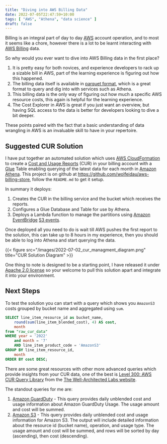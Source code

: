```yaml
---
title: "Diving into AWS Billing Data"
date: 2022-07-05T22:47:59+10:00
tags: [ "AWS", "Athena", "data science" ]
draft: false
---
```


Billing is an integral part of day to day [AWS](https://aws.amazon.com/) account operation, and to most it seems like a chore, however there is a lot to be learnt interacting with [AWS Billing](https://aws.amazon.com/aws-cost-management/aws-billing/) data. 

So why would you ever want to dive into AWS Billing data in the first place?

1. It is pretty easy for both novices, and experience developers to rack up a sizable bill in AWS, part of the learning experience is figuring out how this happened.
2. The billing data itself is available in [parquet format](https://parquet.apache.org/), which is a great format to query and dig into with services such as Athena.
3. This billing data is the only way of figuring out how much a specific AWS resource costs, this again is helpful for the learning experience.
4. The Cost Explorer in AWS is great if you just want an overview, but having SQL access to the data is better for developers looking to dive a bit deeper.

These points paired with the fact that a basic understanding of data wrangling in AWS is an invaluable skill to have in your repertoire.

## Suggested CUR Solution

I have put together an automated solution which uses [AWS CloudFormation](https://aws.amazon.com/cloudformation/) to create a [Cost and Usage Reports](https://docs.aws.amazon.com/cur/latest/userguide/what-is-cur.html) (CUR) in your billing account with a [Glue](https://aws.amazon.com/glue/) Table enabling querying of the latest data for each month in [Amazon Athena](https://aws.amazon.com/athena/). This project is on github at https://github.com/wolfeidau/aws-billing-store, follow the `README.md` to get it setup.

In summary it deploys:

1. Creates the CUR in the billing service and the bucket which receives the reports.
2. Configures a Glue Database and Table for use by Athena.
3. Deploys a Lambda function to manage the partitions using  [Amazon EventBridge](https://aws.amazon.com/eventbridge/) [S3 events](https://docs.aws.amazon.com/AmazonS3/latest/userguide/EventBridge.html).

Once deployed all you need to do is wait till AWS pushes the first report to the solution, this can take up to 8 hours in my experience, then you should be able to log into Athena and start querying the data.

{{< figure src="/images/2022-07-02_cur_managment_diagram.png" title="CUR Solution Diagram" >}}

One thing to note is designed to be a starting point, I have released it under [Apache 2.0 license](https://www.apache.org/licenses/LICENSE-2.0) so your welcome to pull this solution apart and integrate it into your environment.

## Next Steps

To test the solution you can start with a query which shows you `AmazonS3` costs grouped by bucket name and aggregated using `sum`.

```sql
SELECT line_item_resource_id as bucket_name,
	round(sum(line_item_blended_cost), 4) AS cost,
	month
from "raw_cur_data"
WHERE year = '2022'
	and month = '7'
	AND line_item_product_code = 'AmazonS3'
GROUP BY line_item_resource_id,
	month
ORDER BY cost DESC;
```

There are some great resources with other more advanced queries which provide insights from your CUR data, one of the best is [Level 300: AWS CUR Query Library](https://wellarchitectedlabs.com/cost/300_labs/300_cur_queries/) from the [The Well-Architected Labs website](https://wellarchitectedlabs.com/).

The standout queries for me are:

1. [Amazon GuardDuty](https://wellarchitectedlabs.com/cost/300_labs/300_cur_queries/queries/security_identity__compliance/#amazon-guardduty) - This query provides daily unblended cost and usage information about Amazon GuardDuty Usage. The usage amount and cost will be summed.
2. [Amazon S3](https://wellarchitectedlabs.com/cost/300_labs/300_cur_queries/queries/storage/#amazon-s3) - This query provides daily unblended cost and usage information for Amazon S3. The output will include detailed information about the resource id (bucket name), operation, and usage type. The usage amount and cost will be summed, and rows will be sorted by day (ascending), then cost (descending).